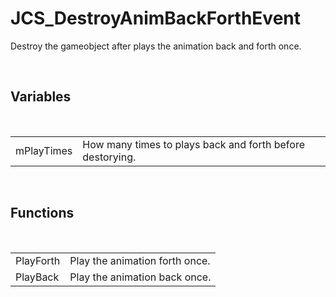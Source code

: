 <div id="content-header">
  <h1>JCS_DestroyAnimBackForthEvent</h1>
</div>

<p>
  Destroy the gameobject after plays the animation back and forth once.
</p>


<br/>
<h2>Variables</h2>
<br/>

<table>
  <tr>
    <td>mPlayTimes</td>
    <td>How many times to plays back and forth before destorying.</td>
  </tr>
</table>


<br/>
<h2>Functions</h2>
<br/>

<table>
  <tr>
    <td>PlayForth</td>
    <td>Play the animation forth once.</td>
  </tr>
  <tr>
    <td>PlayBack</td>
    <td>Play the animation back once.</td>
  </tr>
</table>
